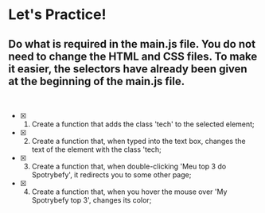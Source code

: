 # Let's Practice!

## Do what is required in the main.js file. You do not need to change the HTML and CSS files. To make it easier, the selectors have already been given at the beginning of the main.js file.
<br> 

- [x] 1. Create a function that adds the class 'tech' to the selected element;
- [x] 2. Create a function that, when typed into the text box, changes the text of the element with the class 'tech;
- [x] 3. Create a function that, when double-clicking 'Meu top 3 do Spotrybefy', it redirects you to some other page;
- [x] 4. Create a function that, when you hover the mouse over 'My Spotrybefy top 3', changes its color;